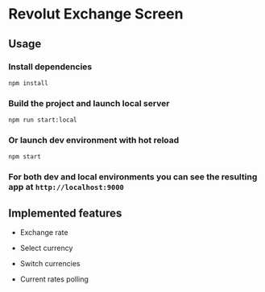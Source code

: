 # Revolut Exchange Screen


## Usage

### Install dependencies
```
npm install
```

### Build the project and launch local server
```
npm run start:local
```
### Or launch dev environment with hot reload
```
npm start
```

### For both dev and local environments you can see the resulting app at `http://localhost:9000`

## Implemented features

* Exchange rate

* Select currency

* Switch currencies

* Current rates polling